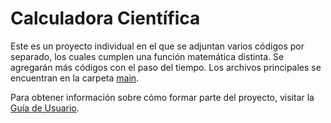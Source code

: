 # Calculadora Científica
Este es un proyecto individual en el que se adjuntan varios códigos por separado, los cuales cumplen una función matemática distinta. Se agregarán más códigos con el paso del tiempo.
Los archivos principales se encuentran en la carpeta [main](https://github.com/EzeGamer135/calculadora-cientifica-multiplataforma/tree/main/main).


Para obtener información sobre cómo formar parte del proyecto, visitar la [Guía de Usuario](https://github.com/EzeGamer135/calculadora-cientifica-multiplataforma/issues/1).
